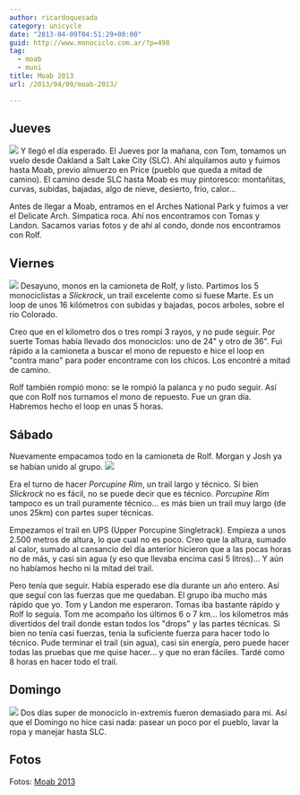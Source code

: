 ```yaml
---
author: ricardoquesada
category: unicycle
date: "2013-04-09T04:51:29+00:00"
guid: http://www.monociclo.com.ar/?p=498
tag:
  - moab
  - muni
title: Moab 2013
url: /2013/04/09/moab-2013/

---
```

## Jueves

 [![](https://lh4.googleusercontent.com/-2h2N5dQNCHI/UWLcMZIECJI/AAAAAAAAtnQ/Rrz_d4v1zDU/s400/P1000474.JPG)](https://lh4.googleusercontent.com/-2h2N5dQNCHI/UWLcMZIECJI/AAAAAAAAtnQ/Rrz_d4v1zDU/s400/P1000474.JPG)
Y llegó el día esperado. El Jueves por la mañana, con Tom, tomamos un vuelo desde Oakland a Salt Lake City (SLC). Ahí alquilamos auto y fuimos hasta Moab, previo almuerzo en Price (pueblo que queda a mitad de camino). El camino desde SLC hasta Moab es muy pintoresco: montañitas, curvas, subidas, bajadas, algo de nieve, desierto, frio, calor...

Antes de llegar a Moab, entramos en el Arches National Park y fuimos a ver el Delicate Arch. Simpatica roca. Ahí nos encontramos con Tomas y Landon. Sacamos varias fotos y de ahí al condo, donde nos encontramos con Rolf.

## Viernes

 [![](https://lh4.googleusercontent.com/-wI_K9OIBMoU/UWLchpa_--I/AAAAAAAAtqg/KQmqJ7mVq24/s400/P1000533.JPG)](https://lh4.googleusercontent.com/-wI_K9OIBMoU/UWLchpa_--I/AAAAAAAAtqg/KQmqJ7mVq24/s400/P1000533.JPG) Desayuno, monos en la camioneta de Rolf, y listo. Partimos los 5 monociclistas a _Slickrock_, un trail excelente como si fuese Marte. Es un loop de unos 16 kilómetros con subidas y bajadas, pocos arboles, sobre el rio Colorado.

Creo que en el kilometro dos o tres rompí 3 rayos, y no pude seguir. Por suerte Tomas había llevado dos monociclos: uno de 24" y otro de 36". Fui rápido a la camioneta a buscar el mono de repuesto e hice el loop en "contra mano" para poder encontrame con los chicos. Los encontré a mitad de camino.

Rolf también rompió mono: se le rompió la palanca y no pudo seguir. Así que con Rolf nos turnamos el mono de repuesto. Fue un gran día. Habremos hecho el loop en unas 5 horas.

## Sábado

Nuevamente empacamos todo en la camioneta de Rolf. Morgan y Josh ya se habían unido al grupo. [![](https://lh5.googleusercontent.com/-GOSYV4Tc3HE/UWLcwHXKSjI/AAAAAAAAtaM/8ngUSX4aSBE/s400/P1000577.JPG)](https://lh5.googleusercontent.com/-GOSYV4Tc3HE/UWLcwHXKSjI/AAAAAAAAtaM/8ngUSX4aSBE/s400/P1000577.JPG)

Era el turno de hacer _Porcupine Rim_, un trail largo y técnico. Si bien _Slickrock_ no es fácil, no se puede decir que es técnico. _Porcupine Rim_ tampoco es un trail puramente técnico... es más bien un trail muy largo (de unos 25km) con partes super técnicas.

Empezamos el trail en UPS (Upper Porcupine Singletrack). Empieza a unos 2.500 metros de altura, lo que cual no es poco. Creo que la altura, sumado al calor, sumado al cansancio del día anterior hicieron que a las pocas horas no de más, y casi sin agua (y eso que llevaba encima casi 5 litros)... Y aún no habíamos hecho ni la mitad del trail.

Pero tenía que seguir. Había esperado ese día durante un año entero. Así que seguí con las fuerzas que me quedaban. El grupo iba mucho más rápido que yo. Tom y Landon me esperaron. Tomas iba bastante rápido y Rolf lo seguía. Tom me acompaño los últimos 6 o 7 km... los kilometros más divertidos del trail donde estan todos los "drops" y las partes técnicas. Si bien no tenía casi fuerzas, tenia la suficiente fuerza para hacer todo lo técnico. Pude terminar el trail (sin agua), casi sin energía, pero puede hacer todas las pruebas que me quise hacer... y que no eran fáciles. Tardé como 8 horas en hacer todo el trail.

## Domingo

 [![](https://lh3.googleusercontent.com/-mku0knM3ydY/UWLdTwXhGoI/AAAAAAAAtok/jexesgSAsAk/s400/P1000676.JPG)](https://lh3.googleusercontent.com/-mku0knM3ydY/UWLdTwXhGoI/AAAAAAAAtok/jexesgSAsAk/s400/P1000676.JPG) Dos días super de monociclo in-extremis fueron demasiado para mi. Así que el Domingo no hice casi nada: pasear un poco por el pueblo, lavar la ropa y manejar hasta SLC.

## Fotos

Fotos: [Moab 2013](https://photos.app.goo.gl/89b8G2e4DL8AY9jH8)
